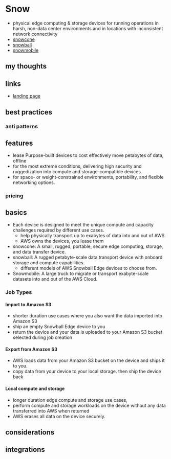 # Snow

- physical edge computing & storage devices for running operations in harsh, non-data center environments and in locations with inconsistent network connectivity
- [snowcone](./snow-snowcone.md)
- [snowball](./snow-snowball.md)
- [snowmobile](./snow-snowmobile.md)

## my thoughts

## links

- [landing page](https://aws.amazon.com/snow/?did=ap_card&trk=ap_card)

## best practices

### anti patterns

## features

- lease Purpose-built devices to cost effectively move petabytes of data, offline
- for the most extreme conditions, delivering high security and ruggedization into compute and storage-compatible devices.
- for space- or weight-constrained environments, portability, and flexible networking options.

### pricing

## basics

- Each device is designed to meet the unique compute and capacity challenges required by different use cases.
  - help physically transport up to exabytes of data into and out of AWS.
  - AWS owns the devices, you lease them
- snowcone: A small, rugged, portable, secure edge computing, storage, and data transfer device.
- snowball: A rugged petabyte-scale data transport device with onboard storage and compute capabilities.
  - different models of AWS Snowball Edge devices to choose from.
- Snowmobile: A large truck to migrate or transport exabyte-scale datasets into and out of the AWS Cloud.

### Job Types

#### Import to Amazon S3

- shorter duration use cases where you also want the data imported into Amazon S3
- ship an empty Snowball Edge device to you
- return the device and your data is uploaded to your Amazon S3 bucket selected during job creation

#### Export from Amazon S3

- AWS loads data from your Amazon S3 bucket on the device and ships it to you.
- copy data from your device to your local storage. then ship the device back

#### Local compute and storage

- longer duration edge compute and storage use cases,
- perform compute and storage workloads on the device without any data transferred into AWS when returned
- AWS erases all data on the device securely.

## considerations

## integrations
